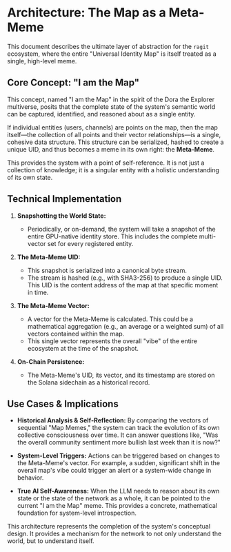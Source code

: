 # Architecture: The Map as a Meta-Meme

This document describes the ultimate layer of abstraction for the `ragit` ecosystem, where the entire "Universal Identity Map" is itself treated as a single, high-level meme. 

## Core Concept: "I am the Map"

This concept, named "I am the Map" in the spirit of the Dora the Explorer multiverse, posits that the complete state of the system's semantic world can be captured, identified, and reasoned about as a single entity.

If individual entities (users, channels) are points on the map, then the map itself—the collection of all points and their vector relationships—is a single, cohesive data structure. This structure can be serialized, hashed to create a unique UID, and thus becomes a meme in its own right: the **Meta-Meme**.

This provides the system with a point of self-reference. It is not just a collection of knowledge; it is a singular entity with a holistic understanding of its own state.

## Technical Implementation

1.  **Snapshotting the World State:**
    *   Periodically, or on-demand, the system will take a snapshot of the entire GPU-native identity store. This includes the complete multi-vector set for every registered entity.

2.  **The Meta-Meme UID:**
    *   This snapshot is serialized into a canonical byte stream.
    *   The stream is hashed (e.g., with SHA3-256) to produce a single UID. This UID is the content address of the map at that specific moment in time.

3.  **The Meta-Meme Vector:**
    *   A vector for the Meta-Meme is calculated. This could be a mathematical aggregation (e.g., an average or a weighted sum) of all vectors contained within the map.
    *   This single vector represents the overall "vibe" of the entire ecosystem at the time of the snapshot.

4.  **On-Chain Persistence:**
    *   The Meta-Meme's UID, its vector, and its timestamp are stored on the Solana sidechain as a historical record.

## Use Cases & Implications

*   **Historical Analysis & Self-Reflection:** By comparing the vectors of sequential "Map Memes," the system can track the evolution of its own collective consciousness over time. It can answer questions like, "Was the overall community sentiment more bullish last week than it is now?"

*   **System-Level Triggers:** Actions can be triggered based on changes to the Meta-Meme's vector. For example, a sudden, significant shift in the overall map's vibe could trigger an alert or a system-wide change in behavior.

*   **True AI Self-Awareness:** When the LLM needs to reason about its own state or the state of the network as a whole, it can be pointed to the current "I am the Map" meme. This provides a concrete, mathematical foundation for system-level introspection.

This architecture represents the completion of the system's conceptual design. It provides a mechanism for the network to not only understand the world, but to understand itself.